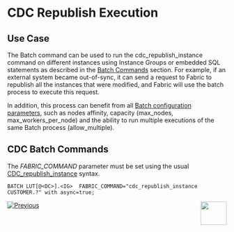 # CDC Republish Execution


## Use Case

The Batch command can be used to run the cdc_republish_instance command on different instances using Instance Groups or embedded SQL statements as described in the [Batch Commands](/articles/20_jobs_and_batch_services/12_batch_sync_commands.md) section.
For example, if an external system became out-of-sync, it can send a request to Fabric to republish all the instances that were modified, and Fabric will use the batch process to execute this request. 

In addition, this process can benefit from all [Batch configuration parameters](/articles/20_jobs_and_batch_services/12_batch_sync_commands.md), such as nodes affinity, capacity (max_nodes, max_workers_per_node) and the ability to run multiple executions of the same Batch process (allow_multiple).

## CDC Batch Commands
The *FABRIC_COMMAND* parameter must be set using the usual [CDC_republish_instance](/articles/18_fabric_cdc/04_cdc_publication_flow.md#cdc_republish_instance) syntax.

```BATCH LUT[@<DC>].<IG>  FABRIC_COMMAND="cdc_republish_instance CUSTOMER.?" with async=true;```


[![Previous](/articles/images/Previous.png)](/articles/20_jobs_and_batch_services/15_batch_broadway_commands.md)[<img align="right" width="60" height="54" src="/articles/images/Next.png">](/articles/20_jobs_and_batch_services/17_batch_process_flow.md)
